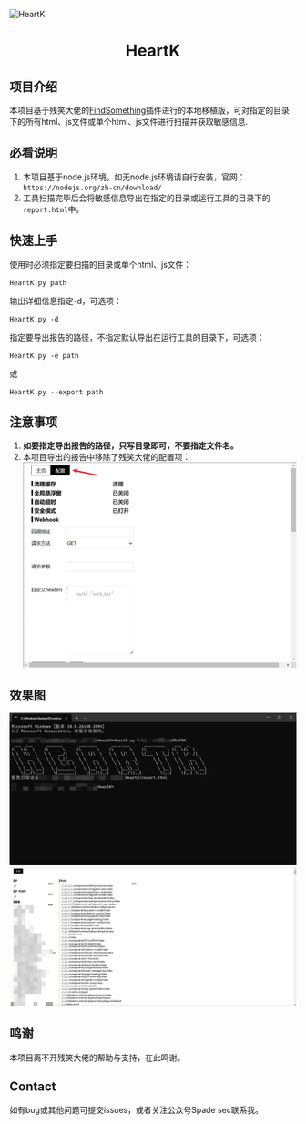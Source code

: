 ![HeartK](https://socialify.git.ci/0xsdeo/HeartK/image?description=1&font=Jost&forks=1&logo=https%3A%2F%2Favatars.githubusercontent.com%2Fu%2F174475975%3Fv%3D4&owner=1&pattern=Circuit+Board&stargazers=1&theme=Dark)

<h1 align="center">HeartK</h1>

## 项目介绍

本项目基于残笑大佬的<a href="https://github.com/momosecurity/FindSomething">FindSomething</a>插件进行的本地移植版，可对指定的目录下的所有html、js文件或单个html、js文件进行扫描并获取敏感信息.

## 必看说明

1. 本项目基于node.js环境，如无node.js环境请自行安装，官网：`https://nodejs.org/zh-cn/download/`
2. 工具扫描完毕后会将敏感信息导出在指定的目录或运行工具的目录下的`report.html`中。

## 快速上手

使用时必须指定要扫描的目录或单个html、js文件：
```shell
HeartK.py path
```

输出详细信息指定-d，可选项：
```shell
HeartK.py -d
```

指定要导出报告的路径，不指定默认导出在运行工具的目录下，可选项：
```shell
HeartK.py -e path
```
或
```shell
HeartK.py --export path
```

## 注意事项

1. **如要指定导出报告的路径，只写目录即可，不要指定文件名。**
2. 本项目导出的报告中移除了残笑大佬的配置项：
![1737379288373](image/README/1737379288373.png)

## 效果图

![1737378610051](image/README/1737378610051.png)
![1737378564084](image/README/1737378564084.png)

## 鸣谢

本项目离不开残笑大佬的帮助与支持，在此鸣谢。

## Contact

如有bug或其他问题可提交issues，或者关注公众号Spade sec联系我。